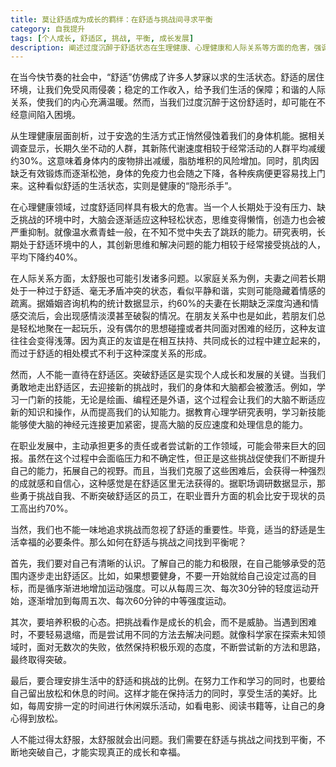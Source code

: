 ```yaml
---
title: 莫让舒适成为成长的羁绊：在舒适与挑战间寻求平衡
category: 自我提升
tags: [个人成长, 舒适区, 挑战, 平衡, 成长发展]
description: 阐述过度沉醉于舒适状态在生理健康、心理健康和人际关系等方面的危害，强调突破舒适区对个人成长发展的重要性，并提供在舒适与挑战间找到平衡的方法。
---
```


在当今快节奏的社会中，“舒适”仿佛成了许多人梦寐以求的生活状态。舒适的居住环境，让我们免受风雨侵袭；稳定的工作收入，给予我们生活的保障；和谐的人际关系，使我们的内心充满温暖。然而，当我们过度沉醉于这份舒适时，却可能在不经意间陷入困境。

从生理健康层面剖析，过于安逸的生活方式正悄然侵蚀着我们的身体机能。据相关调查显示，长期久坐不动的人群，其新陈代谢速度相较于经常活动的人群平均减缓约30%。这意味着身体内的废物排出减缓，脂肪堆积的风险增加。同时，肌肉因缺乏有效锻炼而逐渐松弛，身体的免疫力也会随之下降，各种疾病便更容易找上门来。这种看似舒适的生活状态，实则是健康的“隐形杀手”。

在心理健康领域，过度舒适同样具有极大的危害。当一个人长期处于没有压力、缺乏挑战的环境中时，大脑会逐渐适应这种轻松状态，思维变得懒惰，创造力也会被严重抑制。就像温水煮青蛙一般，在不知不觉中失去了跳跃的能力。研究表明，长期处于舒适环境中的人，其创新思维和解决问题的能力相较于经常接受挑战的人，平均下降约40%。

在人际关系方面，太舒服也可能引发诸多问题。以家庭关系为例，夫妻之间若长期处于一种过于舒适、毫无矛盾冲突的状态，看似平静和谐，实则可能隐藏着情感的疏离。据婚姻咨询机构的统计数据显示，约60%的夫妻在长期缺乏深度沟通和情感交流后，会出现感情淡漠甚至破裂的情况。在朋友关系中也是如此，若朋友们总是轻松地聚在一起玩乐，没有偶尔的思想碰撞或者共同面对困难的经历，这种友谊往往会变得浅薄。因为真正的友谊是在相互扶持、共同成长的过程中建立起来的，而过于舒适的相处模式不利于这种深度关系的形成。

然而，人不能一直待在舒适区。突破舒适区是实现个人成长和发展的关键。当我们勇敢地走出舒适区，去迎接新的挑战时，我们的身体和大脑都会被激活。例如，学习一门新的技能，无论是绘画、编程还是外语，这个过程会让我们的大脑不断适应新的知识和操作，从而提高我们的认知能力。据教育心理学研究表明，学习新技能能够使大脑的神经元连接更加紧密，提高大脑的反应速度和处理信息的能力。

在职业发展中，主动承担更多的责任或者尝试新的工作领域，可能会带来巨大的回报。虽然在这个过程中会面临压力和不确定性，但正是这些挑战促使我们不断提升自己的能力，拓展自己的视野。而且，当我们克服了这些困难后，会获得一种强烈的成就感和自信心，这种感觉是在舒适区里无法获得的。据职场调研数据显示，那些勇于挑战自我、不断突破舒适区的员工，在职业晋升方面的机会比安于现状的员工高出约70%。

当然，我们也不能一味地追求挑战而忽视了舒适的重要性。毕竟，适当的舒适是生活幸福的必要条件。那么如何在舒适与挑战之间找到平衡呢？

首先，我们要对自己有清晰的认识。了解自己的能力和极限，在自己能够承受的范围内逐步走出舒适区。比如，如果想要健身，不要一开始就给自己设定过高的目标，而是循序渐进地增加运动强度。可以从每周三次、每次30分钟的轻度运动开始，逐渐增加到每周五次、每次60分钟的中等强度运动。

其次，要培养积极的心态。把挑战看作是成长的机会，而不是威胁。当遇到困难时，不要轻易退缩，而是尝试用不同的方法去解决问题。就像科学家在探索未知领域时，面对无数次的失败，依然保持积极乐观的态度，不断尝试新的方法和思路，最终取得突破。

最后，要合理安排生活中的舒适和挑战的比例。在努力工作和学习的同时，也要给自己留出放松和休息的时间。这样才能在保持活力的同时，享受生活的美好。比如，每周安排一定的时间进行休闲娱乐活动，如看电影、阅读书籍等，让自己的身心得到放松。

人不能过得太舒服，太舒服就会出问题。我们需要在舒适与挑战之间找到平衡，不断地突破自己，才能实现真正的成长和幸福。